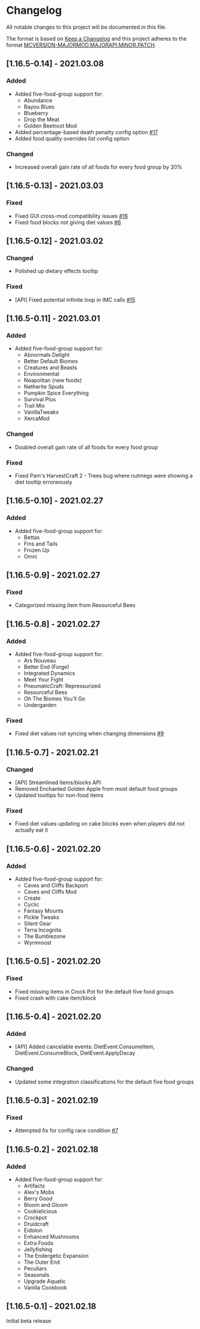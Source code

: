 # Changelog
All notable changes to this project will be documented in this file.

The format is based on [Keep a Changelog](http://keepachangelog.com/en/1.0.0/) and this project adheres to the format [MCVERSION-MAJORMOD.MAJORAPI.MINOR.PATCH](https://mcforge.readthedocs.io/en/1.15.x/conventions/versioning/).

## [1.16.5-0.14] - 2021.03.08
### Added
- Added five-food-group support for:
  - Abundance
  - Bayou Blues
  - Blueberry
  - Drop the Meat
  - Golden Beetroot Mod
- Added percentage-based death penalty config option [#17](https://github.com/TheIllusiveC4/Diet/issues/17)
- Added food quality overrides list config option
### Changed
- Increased overall gain rate of all foods for every food group by 20%

## [1.16.5-0.13] - 2021.03.03
### Fixed
- Fixed GUI cross-mod compatibility issues [#16](https://github.com/TheIllusiveC4/Diet/issues/16)
- Fixed food blocks not giving diet values [#6](https://github.com/TheIllusiveC4/Diet/issues/6)

## [1.16.5-0.12] - 2021.03.02
### Changed
- Polished up dietary effects tooltip
### Fixed
- [API] Fixed potential infinite loop in IMC calls [#15](https://github.com/TheIllusiveC4/Diet/issues/15)

## [1.16.5-0.11] - 2021.03.01
### Added
- Added five-food-group support for:
  - Abnormals Delight
  - Better Default Biomes 
  - Creatures and Beasts
  - Environmental
  - Neapolitan (new foods)
  - Netherite Spuds
  - Pumpkin Spice Everything
  - Survival Plus
  - Trail Mix
  - VanillaTweaks
  - XercaMod
### Changed
- Doubled overall gain rate of all foods for every food group
### Fixed
- Fixed Pam's HarvestCraft 2 - Trees bug where nutmegs were showing a diet tooltip erroneously

## [1.16.5-0.10] - 2021.02.27
### Added
- Added five-food-group support for:
  - Bettas
  - Fins and Tails 
  - Frozen Up
  - Omni

## [1.16.5-0.9] - 2021.02.27
### Fixed
- Categorized missing item from Resourceful Bees

## [1.16.5-0.8] - 2021.02.27
### Added
- Added five-food-group support for:
  - Ars Nouveau
  - Better End (Forge)
  - Integrated Dynamics
  - Meet Your Fight
  - PneumaticCraft: Repressurized
  - Resourceful Bees
  - Oh The Biomes You'll Go
  - Undergarden
### Fixed
- Fixed diet values not syncing when changing dimensions [#9](https://github.com/TheIllusiveC4/Diet/issues/9)

## [1.16.5-0.7] - 2021.02.21
### Changed
- [API] Streamlined items/blocks API
- Removed Enchanted Golden Apple from most default food groups
- Updated tooltips for non-food items
### Fixed
- Fixed diet values updating on cake blocks even when players did not actually eat it

## [1.16.5-0.6] - 2021.02.20
### Added
- Added five-food-group support for:
  - Caves and Cliffs Backport
  - Caves and Cliffs Mod
  - Create
  - Cyclic  
  - Fantasy Mounts 
  - Pickle Tweaks  
  - Silent Gear
  - Terra Incognita  
  - The Bumblezone
  - Wyrmroost

## [1.16.5-0.5] - 2021.02.20
### Fixed
- Fixed missing items in Crock Pot for the default five food groups
- Fixed crash with cake item/block

## [1.16.5-0.4] - 2021.02.20
### Added
- [API] Added cancelable events: DietEvent.ConsumeItem, DietEvent.ConsumeBlock, DietEvent.ApplyDecay
### Changed
- Updated some integration classifications for the default five food groups

## [1.16.5-0.3] - 2021.02.19
### Fixed
- Attempted fix for config race condition [#7](https://github.com/TheIllusiveC4/Diet/issues/7)

## [1.16.5-0.2] - 2021.02.18
### Added
- Added five-food-group support for:
  - Artifacts
  - Alex's Mobs
  - Berry Good  
  - Bloom and Gloom
  - Cookielicious  
  - Crockpot
  - Druidcraft  
  - Eidolon  
  - Enhanced Mushrooms
  - Extra Foods  
  - Jellyfishing
  - The Endergetic Expansion
  - The Outer End
  - Peculiars  
  - Seasonals  
  - Upgrade Aquatic
  - Vanilla Cookbook  

## [1.16.5-0.1] - 2021.02.18
Initial beta release
